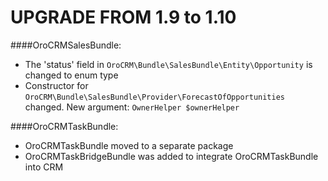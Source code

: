 UPGRADE FROM 1.9 to 1.10
=======================

####OroCRMSalesBundle:
- The 'status' field in `OroCRM\Bundle\SalesBundle\Entity\Opportunity` is changed to enum type
- Constructor for `OroCRM\Bundle\SalesBundle\Provider\ForecastOfOpportunities` changed. New argument: `OwnerHelper $ownerHelper`

####OroCRMTaskBundle:
- OroCRMTaskBundle moved to a separate package
- OroCRMTaskBridgeBundle was added to integrate OroCRMTaskBundle into CRM
